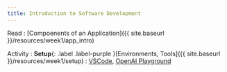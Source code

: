 ```yaml
---
title: Introduction to Software Development
---
```


Read
: [Compoenents of an Application]({{ site.baseurl }}/resources/week1/app_intro)

Activity
: **Setup**{: .label .label-purple }[Environments, Tools]({{ site.baseurl }}/resources/week1/setup)
  : [VSCode](https://code.visualstudio.com/download), [OpenAI Playground](https://platform.openai.com/playground/)